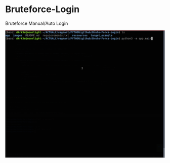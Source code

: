 # Bruteforce-Login
Bruteforce Manual/Auto Login

![](https://github.com/jiajunleong/Bruteforce-Login/blob/main/images/bfl.gif)
